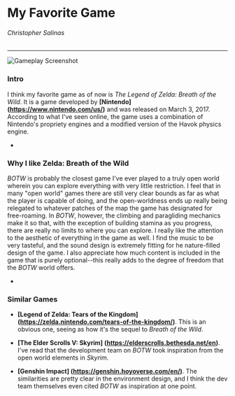 # My Favorite Game

###### Christopher Salinas
---

![Gameplay Screenshot](https://tiredoldhackdotcom.files.wordpress.com/2017/03/zelda-botw-10.jpg)

### Intro
I think my favorite game as of now is *The Legend of Zelda: Breath of the Wild*. It is a game developed by **[Nintendo] (https://www.nintendo.com/us/)** and was released on March 3, 2017. According to what I've seen online, the game uses a combination of Nintendo's propriety engines and a modified version of the Havok physics engine.


-
### Why I like Zelda: Breath of the Wild

*BOTW* is probably the closest game I've ever played to a truly open world wherein you can explore everything with very little restriction. I feel that in many "open world" games there are still very clear bounds as far as what the player is capable of doing, and the open-worldness ends up really being relegated to whatever patches of the map the game has designated for free-roaming. In *BOTW*, however, the climbing and paragliding mechanics make it so that, with the exception of building stamina as you progress, there are really no limits to where you can explore. I really like the attention to the aesthetic of everything in the game as well. I find the music to be very tasteful, and the sound design is extremely fitting for he nature-filled design of the game. I also appreciate how much content is included in the game that is purely optional--this really adds to the degree of freedom that the *BOTW* world offers. 

-
### Similar Games

* **[Legend of Zelda: Tears of the Kingdom] (https://zelda.nintendo.com/tears-of-the-kingdom/)**. This is an obvious one, seeing as how it's the sequel to *Breath of the Wild*.

* **[The Elder Scrolls V: Skyrim] (https://elderscrolls.bethesda.net/en)**. I've read that the development team on *BOTW* took inspiration from the open world elements in *Skyrim*.

* **[Genshin Impact] (https://genshin.hoyoverse.com/en/)**. The similarities are pretty clear in the environment design, and I think the dev team themselves even cited *BOTW* as inspiration at one point. 




